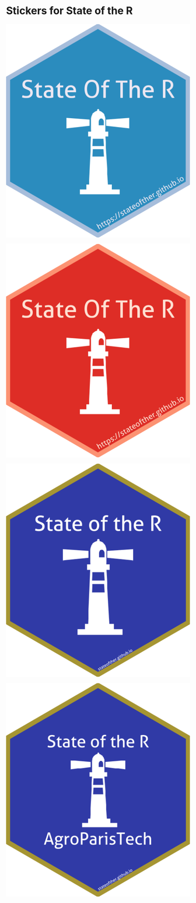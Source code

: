 # Stickers for State of the R

![blue sticker](sotr_blue.png)

![red sticker](sotr_red.png)

![purple sticker](sotr_purple.png)

![purple sticker agro](sotr_purple_agro.png)

